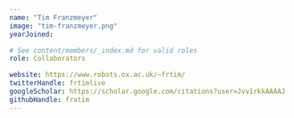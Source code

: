 ```yaml
---
name: "Tim Franzmeyer"
image: "tim-franzmeyer.png"
yearJoined:

# See content/members/_index.md for valid roles
role: Collaborators

website: https://www.robots.ox.ac.uk/~frtim/
twitterHandle: frtimlive
googleScholar: https://scholar.google.com/citations?user=Jvv1rkkAAAAJ
githubHandle: fratim
---
```

